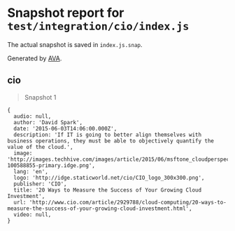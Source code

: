 # Snapshot report for `test/integration/cio/index.js`

The actual snapshot is saved in `index.js.snap`.

Generated by [AVA](https://avajs.dev).

## cio

> Snapshot 1

    {
      audio: null,
      author: 'David Spark',
      date: '2015-06-03T14:06:00.000Z',
      description: 'If IT is going to better align themselves with business operations, they must be able to objectively quantify the value of the cloud.',
      image: 'http://images.techhive.com/images/article/2015/06/msftone_cloudperspective4-100588855-primary.idge.png',
      lang: 'en',
      logo: 'http://idge.staticworld.net/cio/CIO_logo_300x300.png',
      publisher: 'CIO',
      title: '20 Ways to Measure the Success of Your Growing Cloud Investment',
      url: 'http://www.cio.com/article/2929788/cloud-computing/20-ways-to-measure-the-success-of-your-growing-cloud-investment.html',
      video: null,
    }
